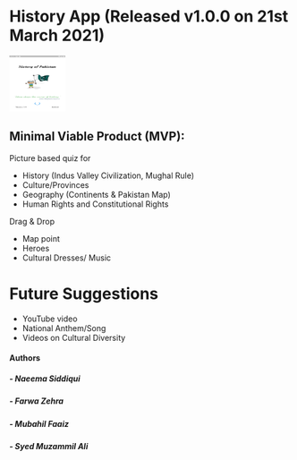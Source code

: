 # History App (Released v1.0.0 on 21st March 2021)

<img src = "flutter_02.png" width="100" height="100">

## Minimal Viable Product (MVP):

Picture based quiz for
- History (Indus Valley Civilization, Mughal Rule)
- Culture/Provinces
- Geography (Continents & Pakistan Map)
- Human Rights and Constitutional Rights

Drag & Drop
- Map point 
- Heroes
- Cultural Dresses/ Music

# Future Suggestions
- YouTube video
- National Anthem/Song
- Videos on Cultural Diversity




#### Authors

##### - Naeema Siddiqui
##### - Farwa Zehra
##### - Mubahil Faaiz
##### - Syed Muzammil Ali


